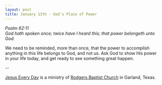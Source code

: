 ```yaml
---
layout: post
title: January 13th - God's Place of Power
---
```


_Psalm 62:11  
God hath spoken once; twice have I heard this; that power belongeth
unto God._

We need to be reminded, more than once, that the power to
accomplish anything in this life belongs to God, and not us. Ask God
to show His power in your life today, and get ready to see something
great happen.

 --

<a href=http://jesuseveryday.net>Jesus Every Day</a> is a ministry of <a href=http://rodgersbaptist.net>Rodgers Baptist Church</a> in Garland, Texas.
